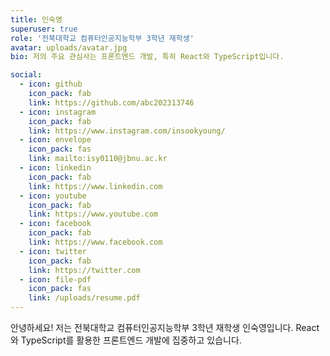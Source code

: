 ```yaml
---
title: 인숙영
superuser: true
role: '전북대학교 컴퓨터인공지능학부 3학년 재학생'
avatar: uploads/avatar.jpg
bio: 저의 주요 관심사는 프론트엔드 개발, 특히 React와 TypeScript입니다.

social:
  - icon: github
    icon_pack: fab
    link: https://github.com/abc202313746
  - icon: instagram
    icon_pack: fab
    link: https://www.instagram.com/insookyoung/
  - icon: envelope
    icon_pack: fas
    link: mailto:isy0110@jbnu.ac.kr
  - icon: linkedin
    icon_pack: fab
    link: https://www.linkedin.com
  - icon: youtube
    icon_pack: fab
    link: https://www.youtube.com
  - icon: facebook
    icon_pack: fab
    link: https://www.facebook.com
  - icon: twitter
    icon_pack: fab
    link: https://twitter.com
  - icon: file-pdf
    icon_pack: fas
    link: /uploads/resume.pdf
---
```


안녕하세요! 저는 전북대학교 컴퓨터인공지능학부 3학년 재학생 인숙영입니다. 
React와 TypeScript를 활용한 프론트엔드 개발에 집중하고 있습니다.
